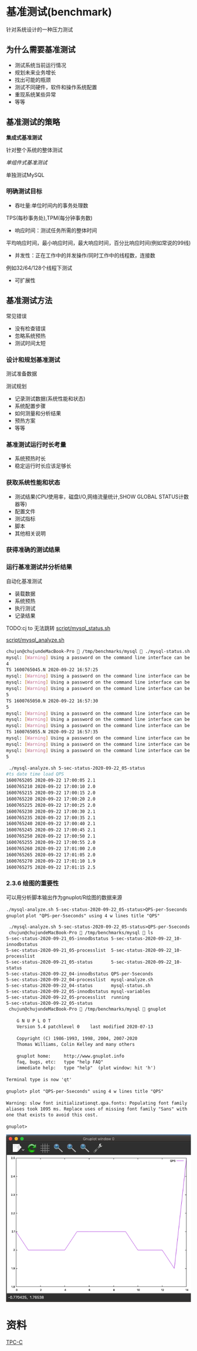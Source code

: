 # 基准测试(benchmark)
针对系统设计的一种压力测试

## 为什么需要基准测试
* 测试系统当前运行情况
* 规划未来业务增长
* 找出可能的瓶颈
* 测试不同硬件，软件和操作系统配置
* 重现系统某些异常
* 等等

## 基准测试的策略
**集成式基准测试**

针对整个系统的整体测试

*单组件式基准测试*

单独测试MySQL

### 明确测试目标
* 吞吐量:单位时间内的事务处理数

TPS(每秒事务处),TPM(每分钟事务数)

* 响应时间：测试任务所需的整体时间

平均响应时间，最小响应时间，最大响应时间，百分比响应时间(例如常说的99线)

* 并发性：正在工作中的并发操作/同时工作中的线程数，连接数

例如32/64/128个线程下测试

* 可扩展性


## 基准测试方法
常见错误
* 没有检查错误
* 忽略系统预热
* 测试时间太短

### 设计和规划基准测试

测试准备数据

测试规划
* 记录测试数据(系统性能和状态)
* 系统配置步骤
* 如何测量和分析结果
* 预热方案
* 等等

### 基准测试运行时长考量
* 系统预热时长
* 稳定运行时长应该足够长

### 获取系统性能和状态
* 测试结果(CPU使用率，磁盘I/O,网络流量统计,SHOW GLOBAL STATUS计数器等)
* 配置文件
* 测试指标
* 脚本
* 其他相关说明

### 获得准确的测试结果

### 运行基准测试并分析结果
自动化基准测试

* 装载数据
* 系统预热
* 执行测试
* 记录结果

TODO:cj to 无法跳转
[script/mysql_status.sh](script/mysql_status.sh)

[script/mysql_analyze.sh](script/mysql_analyze.sh)

```bash
chujun@chujundeMacBook-Pro  /tmp/benchmarks/mysql  ./mysql-status.sh
mysql: [Warning] Using a password on the command line interface can be insecure.
4
TS 1600765045.N 2020-09-22 16:57:25
mysql: [Warning] Using a password on the command line interface can be insecure.
mysql: [Warning] Using a password on the command line interface can be insecure.
mysql: [Warning] Using a password on the command line interface can be insecure.
5
TS 1600765050.N 2020-09-22 16:57:30
5
mysql: [Warning] Using a password on the command line interface can be insecure.
mysql: [Warning] Using a password on the command line interface can be insecure.
mysql: [Warning] Using a password on the command line interface can be insecure.
TS 1600765055.N 2020-09-22 16:57:35
mysql: [Warning] Using a password on the command line interface can be insecure.
mysql: [Warning] Using a password on the command line interface can be insecure.
mysql: [Warning] Using a password on the command line interface can be insecure.
5
```
```bash
 ./mysql-analyze.sh 5-sec-status-2020-09-22_05-status
#ts date time load QPS
1600765205 2020-09-22 17:00:05 2.1
1600765210 2020-09-22 17:00:10 2.0
1600765215 2020-09-22 17:00:15 2.0
1600765220 2020-09-22 17:00:20 2.0
1600765225 2020-09-22 17:00:25 2.0
1600765230 2020-09-22 17:00:30 2.1
1600765235 2020-09-22 17:00:35 2.1
1600765240 2020-09-22 17:00:40 2.1
1600765245 2020-09-22 17:00:45 2.1
1600765250 2020-09-22 17:00:50 2.1
1600765255 2020-09-22 17:00:55 2.0
1600765260 2020-09-22 17:01:00 2.0
1600765265 2020-09-22 17:01:05 2.0
1600765270 2020-09-22 17:01:10 1.9
1600765275 2020-09-22 17:01:15 2.5
```

### 2.3.6 绘图的重要性
可以用分析脚本输出作为gnuplot/R绘图的数据来源

`./mysql-analyze.sh 5-sec-status-2020-09-22_05-status>QPS-per-5seconds`
`gnuplot`
`plot "QPS-per-5seconds" using 4 w lines title "QPS"`

```
 ./mysql-analyze.sh 5-sec-status-2020-09-22_05-status>QPS-per-5seconds
 chujun@chujundeMacBook-Pro  /tmp/benchmarks/mysql  ls
5-sec-status-2020-09-21_05-innodbstatus 5-sec-status-2020-09-22_10-innodbstatus
5-sec-status-2020-09-21_05-processlist  5-sec-status-2020-09-22_10-processlist
5-sec-status-2020-09-21_05-status       5-sec-status-2020-09-22_10-status
5-sec-status-2020-09-22_04-innodbstatus QPS-per-5seconds
5-sec-status-2020-09-22_04-processlist  mysql-analyze.sh
5-sec-status-2020-09-22_04-status       mysql-status.sh
5-sec-status-2020-09-22_05-innodbstatus mysql-variables
5-sec-status-2020-09-22_05-processlist  running
5-sec-status-2020-09-22_05-status
 chujun@chujundeMacBook-Pro  /tmp/benchmarks/mysql  gnuplot

	G N U P L O T
	Version 5.4 patchlevel 0    last modified 2020-07-13

	Copyright (C) 1986-1993, 1998, 2004, 2007-2020
	Thomas Williams, Colin Kelley and many others

	gnuplot home:     http://www.gnuplot.info
	faq, bugs, etc:   type "help FAQ"
	immediate help:   type "help"  (plot window: hit 'h')

Terminal type is now 'qt'

gnuplot> plot "QPS-per-5seconds" using 4 w lines title "QPS"

Warning: slow font initializationqt.qpa.fonts: Populating font family aliases took 1095 ms. Replace uses of missing font family "Sans" with one that exists to avoid this cost.

gnuplot>
```
![gnuplot绘制图效果截图](img/gnuplot绘制图效果截图.png)


# 资料
[TPC-C](http://www.tpc.org/)